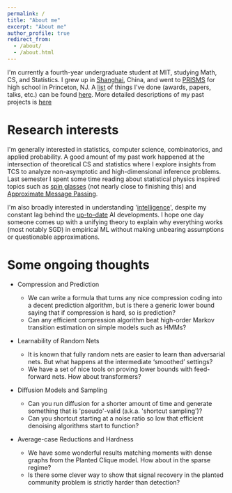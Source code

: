 ```yaml
---
permalink: /
title: "About me"
excerpt: "About me"
author_profile: true
redirect_from: 
  - /about/
  - /about.html
---
```


I'm currently a fourth-year undergraduate student at MIT, studying Math, CS, and Statistics. I grew up in [Shanghai](https://www.urbandictionary.com/author.php?author=newyorkstinks), China, and went to [PRISMS](https://prismsus.org/) for high school in Princeton, NJ. A [list]() of things I've done (awards, papers, talks, etc.) can be found [here](). More detailed descriptions of my past projects is [here](..\assets\Tianze_J_CV.pdf)

Research interests
======
I'm generally interested in statistics, computer science, combinatorics, and applied probability. A good amount of my past work happened at the intersection of theoretical CS and statistics where I explore insights from TCS to analyze non-asymptotic and high-dimensional inference problems. Last semester I spent some time reading about statistical physics inspired topics such as [spin glasses](https://arxiv.org/abs/2204.02909) (not nearly close to finishing this) and [Approximate Message Passing](https://arxiv.org/abs/2302.03682).

I'm also broadly interested in understanding '[intelligence](https://www.britannica.com/technology/artificial-intelligence)', despite my constant lag behind the [up-to-date](https://openreview.net/group?id=ICLR.cc/2024/Conference#tab-active-submissions) AI developments. I hope one day someone comes up with a unifying theory to explain why everything works (most notably SGD) in empirical ML without making unbearing assumptions or questionable approximations.



Some ongoing thoughts
======
* Compression and Prediction
  * We can write a formula that turns any nice compression coding into a decent prediction algorithm, but is there a generic lower bound saying that if compression is hard, so is prediction?
  * Can any efficient compression algorithm beat high-order Markov transition estimation on simple models such as HMMs?

* Learnability of Random Nets
  * It is known that fully random nets are easier to learn than adversarial nets. But what happens at the intermediate ‘smoothed’ settings?
  * We have a set of nice tools on proving lower bounds with feed-forward nets. How about transformers?

* Diffusion Models and Sampling
  * Can you run diffusion for a shorter amount of time and generate something that is 'pseudo'-valid (a.k.a. 'shortcut sampling')?
  * Can you shortcut starting at a noise ratio so low that efficient denoising algorithms start to function?

* Average-case Reductions and Hardness
  * We have some wonderful results matching moments with dense graphs from the Planted Clique model. How about in the sparse regime?
  * Is there some clever way to show that signal recovery in the planted community problem is strictly harder than detection?

